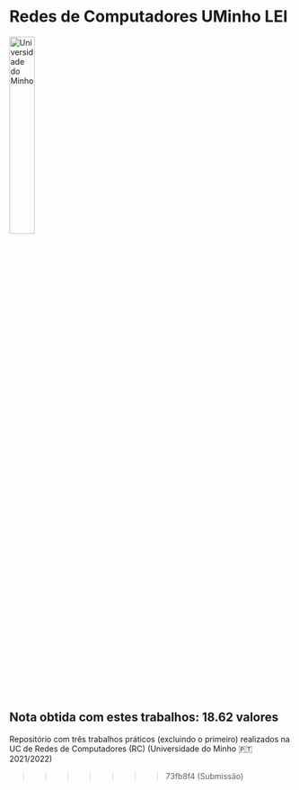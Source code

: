 # Redes de Computadores UMinho LEI

<img src="https://i.postimg.cc/50hZ17dj/EEUM-logo.png" width="30%" alt="Universidade do Minho">

## Nota obtida com estes trabalhos: 18.62 valores
Repositório com três trabalhos práticos (excluindo o primeiro) realizados na UC de Redes de Computadores (RC) (Universidade do Minho 🇵🇹 2021/2022)
>>>>>>> 73fb8f4 (Submissão)

